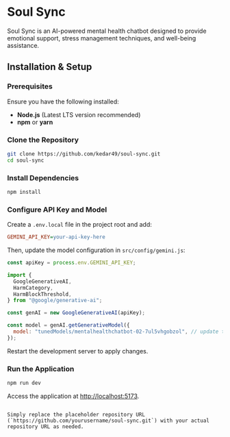 
# Soul Sync

Soul Sync is an AI-powered mental health chatbot designed to provide emotional support, stress management techniques, and well-being assistance.

## Installation & Setup

### Prerequisites

Ensure you have the following installed:
- **Node.js** (Latest LTS version recommended)
- **npm** or **yarn**

### Clone the Repository

```bash
git clone https://github.com/kedar49/soul-sync.git
cd soul-sync
```

### Install Dependencies

```bash
npm install
```

### Configure API Key and Model

Create a `.env.local` file in the project root and add:

```ini
GEMINI_API_KEY=your-api-key-here
```

Then, update the model configuration in `src/config/gemini.js`:

```javascript
const apiKey = process.env.GEMINI_API_KEY;

import {
  GoogleGenerativeAI,
  HarmCategory,
  HarmBlockThreshold,
} from "@google/generative-ai";

const genAI = new GoogleGenerativeAI(apiKey);

const model = genAI.getGenerativeModel({
  model: "tunedModels/mentalhealthchatbot-02-7ul5vhgobzol", // update this model name if needed
});
```

Restart the development server to apply changes.

### Run the Application

```bash
npm run dev
```

Access the application at [http://localhost:5173](http://localhost:3000).
```

Simply replace the placeholder repository URL (`https://github.com/yourusername/soul-sync.git`) with your actual repository URL as needed.